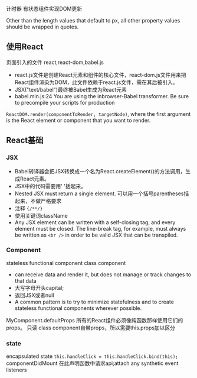 
计时器 有状态组件实现DOM更新


Other than the length values that default to px, all other property values should be wrapped in quotes.

## 使用React
页面引入的文件 react,react-dom,babel.js
+ react.js文件是创建React元素和组件的核心文件，react-dom.js文件用来把React组件渲染为DOM，此文件依赖于react.js文件，需在其后被引入。
+ JSX("text/babel")最终被Babel生成为React元素
+ babel.min.js:24 You are using the inbrowser-Babel transformer. Be sure to precompile your scripts for production 

`ReactDOM.render(componentToRender, targetNode)`, where the first argument is the React element or component that you want to render.


## React基础
### JSX
+ Babel转译器会把JSX转换成一个名为React.createElement()的方法调用，生成React元素。
+ JSX中的代码需要用' '括起来。
+ Nested JSX must return a single element.  可以用一个括号parentheses括起来，不做严格要求
+ 注释 `{/**/}`
+ 使用关键词className
+  Any JSX element can be written with a self-closing tag, and every element must be closed. The line-break tag, for example, must always be written as `<br />` in order to be valid JSX that can be transpiled. 


### Component
stateless functional component   class component
+ can receive data and render it, but does not manage or track changes to that data
+ 大写字母开头capital;  
+ 返回JSX或者null
+ A common pattern is to try to minimize statefulness and to create stateless functional components wherever possible.

MyComponent.defaultProps
所有的React组件必须像纯函数那样使用它们的props。  只读
class component自带props，所以需要this.props加以区分

### state
encapsulated state
`this.handleClick = this.handleClick.bind(this);`
componentDidMount  在此声明函数中请求api;attach any  synthetic event listeners 